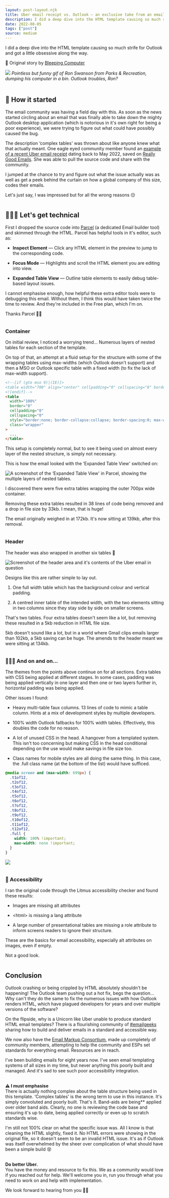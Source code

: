 ```yaml
---
layout: post-layout.njk
title: Uber email receipt vs. Outlook — an exclusive take from an email developer
description: I did a deep dive into the HTML template causing so much strife for Outlook and got a little obsessive along the way.
date: 2022-08-05
tags: ["post"]
source: medium
---
```


I did a deep dive into the HTML template causing so much strife for Outlook and got a little obsessive along the way.

<span class="stagger">🔗 Original story by [Bleeping&nbsp;Computer ](https://www.bleepingcomputer.com/news/microsoft/microsoft-outlook-is-crashing-when-reading-uber-receipt-emails)</span>

<span class="stagger">![](https://media.giphy.com/media/HteV6g0QTNxp6/giphy-downsized-large.gif)
_Pointless but funny gif of Ron Swanson from Parks & Recreation, dumping his computer in a bin. Outlook troubles, Ron?_
</span>
<br>
<br>

## 📖 How it started

The email community was having a field day with this. As soon as the news started circling about an email that was finally able to take down the mighty Outlook desktop application (which is notorious in it's own right for being a poor experience), we were trying to figure out what could have possibly caused the bug.

The description ‘complex tables' was thrown about like anyone knew what that actually meant. One eagle eyed community member found an [example of a recent Uber email receipt](https://reallygoodemails.com/emails/personal-your-tuesday-morning-trip-with-uber) dating back to May 2022, saved on [Really Good Emails](https://reallygoodemails.com/). She was able to pull the source code and share with the community.

I jumped at the chance to try and figure out what the issue actually was as well as get a peek behind the curtain on how a global company of this size, codes their emails.

Let's just say, I was impressed but for all the wrong reasons 😔

<div class="divider"><img src="/images/crossbones.svg" alt="" /></div>

## 👷🏾‍♂️ Let's get technical

First I dropped the source code into [Parcel](https://parcel.io/) (a dedicated Email builder tool) and skimmed through the HTML.
Parcel has helpful tools in it's editor, such as:

- **Inspect Element** — Click any HTML element in the preview to jump to the corresponding code.

- **Focus Mode** — Highlights and scroll the HTML element you are editing into view.

- **Expanded Table View** — Outline table elements to easily debug table-based layout issues.

I cannot emphasise enough, how helpful these extra editor tools were to debugging this email. Without them, I think this would have taken twice the time to review. And they're included in the Free plan, which I'm on.

Thanks Parcel 👍🏾


<div class="divider"><img src="/images/crossbones.svg" alt="" /></div>

### Container

On initial review, I noticed a worrying trend… Numerous layers of nested tables for each section of the template.

On top of that, an attempt at a fluid setup for the structure with some of the wrapping tables using max-widths (which Outlook doesn't support) and then a MSO or Outlook specific table with a fixed width (to fix the lack of max-width support).

```html
<!--[if (gte mso 9)|(IE)]>
<table width="700" align="center" cellpadding="0" cellspacing="0" border="0"><tr><td>
<![endif]-->
<table
  width="100%"
  border="0"
  cellpadding="0"
  cellspacing="0"
  style="border:none; border-collapse:collapse; border-spacing:0; max-width:700px; mso-table-lspace:0; mso-table-rspace:0; width:100%"
  class="wrapper"
>
  ...
</table>
```

This setup is completely normal, but to see it being used on almost every layer of the nested structure, is simply not necessary.

This is how the email looked with the ‘Expanded Table View' switched on:

![A screenshot of the ‘Expanded Table View' in Parcel, showing the multiple layers of nested tables.](/images/blog-images/uber-review-complicated-table-structure.jpg)

I discovered there were five extra tables wrapping the outer 700px wide container.

Removing these extra tables resulted in 38 lines of code being removed and a drop in file size by 33kb.
I mean, that is huge!

The email originally weighed in at 172kb. It's now sitting at 139kb, after this removal.


<div class="divider"><img src="/images/crossbones.svg" alt="" /></div>

### Header

The header was also wrapped in another six tables 🤯

![Screenshot of the header area and it's contents of the Uber email in question](/images/blog-images/uber-review-header.png)

Designs like this are rather simple to lay out.

1. One full width table which has the background colour and vertical padding.

2. A centred inner table of the intended width, with the two elements sitting in two columns since they stay side by side on smaller screens.

That's two tables.
Four extra tables doesn't seem like a lot, but removing these resulted in a 5kb reduction in HTML file size.

5kb doesn't sound like a lot, but in a world where Gmail clips emails larger than 102kb, a 5kb saving can be huge.
The amends to the header meant we were sitting at 134kb.


<div class="divider"><img src="/images/crossbones.svg" alt="" /></div>

### 🏃🏾‍♀️ And on and on...

The themes from the points above continue on for all sections.
Extra tables with CSS being applied at different stages.
In some cases, padding was being applied vertically in one layer and then one or two layers further in, horizontal padding was being applied.

Other issues I found:

- Heavy multi-table faux columns. 13 lines of code to mimic a table column. Hints at a mix of development styles by multiple developers.

- 100% width Outlook fallbacks for 100% width tables. Effectively, this doubles the code for no reason.

- A lot of unused CSS in the head. A hangover from a templated system. This isn't too concerning but making CSS in the head conditional depending on the use would make savings in file size too.

- Class names for mobile styles are all doing the same thing. In this case, the .full class name (at the bottom of the list) would have sufficed.

```css
@media screen and (max-width: 699px) {
  .t1of12,
  .t2of12,
  .t3of12,
  .t4of12,
  .t5of12,
  .t6of12,
  .t7of12,
  .t8of12,
  .t9of12,
  .t10of12,
  .t11of12,
  .t12of12,
  .full {
    width: 100% !important;
    max-width: none !important;
  }
}
```

![](https://giphy.com/gifs/computer-disgusted-hammer-12bVDtXPOzYwda)

<div class="divider"><img src="/images/crossbones.svg" alt="" /></div>

### 🦾 Accessibility

I ran the original code through the Litmus accessibility checker and found these results:

- Images are missing alt attributes

- &lt;html&gt; is missing a lang attribute

- A large number of presentational tables are missing a role attribute to inform screens readers to ignore their structure.

These are the basics for email accessibility, especially alt attributes on images, even if empty.

Not a good look.

<div class="divider"><img src="/images/crossbones.svg" alt="" /></div>

## Conclusion
Outlook crashing or being crippled by HTML absolutely shouldn't be happening!
The Outlook team pushing out a hot fix, begs the question… Why can't they do the same to fix the numerous issues with how Outlook renders HTML, which have plagued developers for years and over multiple versions of the software?

On the flipside, why is a Unicorn like Uber unable to produce standard HTML email templates?
There is a flourishing community of [#emailgeeks](https://email.geeks.chat/) sharing how to build and deliver emails in a standard and accessible way.

We now also have the [Email Markup Consortium](https://emailmarkup.org/), made up completely of community members, attempting to help the community and ESPs set standards for everything email.
Resources are in reach.

I've been building emails for eight years now. I've seen email templating systems of all sizes in my time, but never anything this poorly built and managed. And it's sad to see such poor accessibility integration.
<br><br>

**⚠️ I must emphasise**<br>
There is actually nothing complex about the table structure being used in this template. ‘Complex tables' is the wrong term to use in this instance.
It's simply convoluted and poorly built. That's it.
Band-aids are being** applied over older band aids. Clearly, no one is reviewing the code base and ensuring it's up to date, being applied correctly or even up to scratch standards wise.

I'm still not 100% clear on what the specific issue was.
All I know is that cleaning the HTML slightly, fixed it. No HTML errors were showing in the original file, so it doesn't seem to be an invalid HTML issue.
It's as if Outlook was itself overwhelmed by the sheer over complication of what should have been a simple build 😵
<br><br>

**Do better Uber.**<br>
You have the money and resource to fix this.
We as a community would love if you reached out for help.
We'll welcome you in, run you through what you need to work on and help with implementation.

We look forward to hearing from you ✌🏾

<img class="icon-sign-off" src="/images/logo-as-icon-crosses.svg" alt="" />